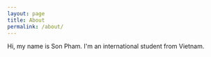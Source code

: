 ```yaml
---
layout: page
title: About
permalink: /about/
---
```


Hi, my name is Son Pham. I'm an international student from Vietnam.

